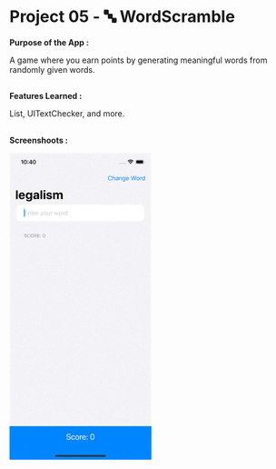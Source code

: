# Project 05 - 🔤 WordScramble

**Purpose of the App :**

A game where you earn points by generating meaningful words from randomly given words.

##

**Features Learned :**

 List, UITextChecker, and more.

##

**Screenshoots :**

<img src="screenshot/screenshot1.gif" width="250"/>
